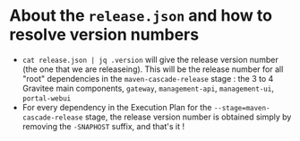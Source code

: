 # About the `release.json` and how to resolve version numbers

* `cat release.json | jq .version` will give the release version number (the one that we are releaseing). This will be the release number for all "root" dependencies in the `maven-cascade-release` stage  : the 3 to 4 Gravitee main components, `gateway`, `management-api`, `management-ui`, `portal-webui`
* For every dependency in the Execution Plan  for the `--stage=maven-cascade-release` stage, the release version number is obtained simply by removing the  `-SNAPHOST` suffix, and that's it !
